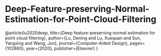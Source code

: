 # Deep-Feature-preserving-Normal-Estimation-for-Point-Cloud-Filtering
@article{lu2020deep,
  title={Deep feature-preserving normal estimation for point cloud filtering},
  author={Lu, Dening and Lu, Xuequan and Sun, Yangxing and Wang, Jun},
  journal={Computer-Aided Design},
  pages={102860},
  year={2020},
  publisher={Elsevier}
}
